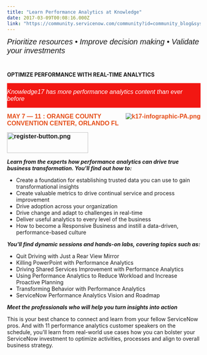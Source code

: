 ```yaml
---
title: "Learn Performance Analytics at Knowledge"
date: 2017-03-09T00:08:16.000Z
link: "https://community.servicenow.com/community?id=community_blog&sys_id=544daee5dbd0dbc01dcaf3231f96190e"
---
```

<p> <span style="font-size: 15pt; font-family: arial,helvetica,sans-serif; font-style: italic;">Prioritize resources • Improve decision making • Validate your investments </span></p><div class="section"><div class="column"><p></p></div></div><p><span style="font-family: arial,helvetica,sans-serif;"> </span></p><div><div><strong>OPTIMIZE PERFORMANCE WITH REAL-TIME ANALYTICS </strong><strong> <br/></strong></div></div><p></p><div class="section" style="background-color: rgb(94.900000%, 9.000000%, 7.100000%);"><div class="column"><p><span style="font-size: 12pt; font-family: arial,helvetica,sans-serif; font-style: italic; color: #ffffff;">Knowledge17 has more performance analytics content than ever before </span></p><p></p></div></div><p></p><p><span style="color: #e54e19;"><strong style="font-family: arial,helvetica,sans-serif;"><span style="font-size: 12pt;"><img  alt="k17-infographic-PA.png" class="image-2 jive-image" src="363d5d8edb9c97049c9ffb651f9619b5.iix" style="height: auto; float: right;"/>MAY 7 — 11 :</span><span style="font-size: 12pt;"> </span><span style="font-size: 12pt;">ORANGE COUNTY CONVENTION CENTER, ORLANDO FL </span></strong></span></p><p><strong style="font-size: 12pt; font-family: arial,helvetica,sans-serif;"><a _jive_internal="true" href="http://knowledge.servicenow.com/register-pricing.html?cid=com:1" rel="nofollow" target="_blank"><img  alt="register-button.png" class="image-1 jive-image" height="54" src="5d39b00edbd89344e9737a9e0f961902.iix" width="211"/></a></strong></p><p></p><p><em><strong>Learn from the experts how performance analytics can drive true business transformation. You'll find out how to:</strong></em></p><ul><li>Create a foundation for establishing trusted data you can use to gain transformational insights</li><li>Create valuable metrics to drive continual service and process improvement</li><li>Drive adoption across your organization</li><li>Drive change and adapt to challenges in real-time</li><li>Deliver useful analytics to every level of the business</li><li>How to become a Responsive Business and instill a data-driven, performance-based culture</li></ul><p></p><p><em><strong>You'll find dynamic sessions and hands-on labs, covering topics such as:</strong></em></p><ul><li>Quit Driving with Just a Rear View Mirror</li><li>Killing PowerPoint with Performance Analytics</li><li>Driving Shared Services Improvement with Performance Analytics</li><li>Using Performance Analytics to Reduce Workload and Increase Proactive Planning</li><li>Transforming Behavior with Performance Analytics</li><li>ServiceNow Performance Analytics Vision and Roadmap</li></ul><p></p><p><em><strong>Meet the professionals who will help you turn insights into action</strong></em></p><p></p><p>This is your best chance to connect and learn from your fellow ServiceNow pros. And with 11 performance analytics customer speakers on the schedule, you'll learn from real-world use cases how you can bolster your ServiceNow investment to optimize activities, processes and align to overall business strategy. </p>